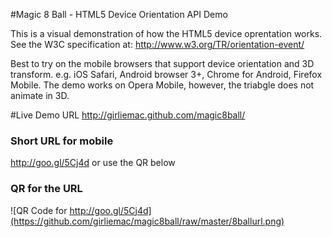 #Magic 8 Ball - HTML5 Device Orientation API Demo

This is a visual demonstration of how the HTML5 device oprentation works.
See the W3C specification at: http://www.w3.org/TR/orientation-event/

Best to try on the mobile browsers that support device orientation and 3D transform.
e.g. iOS Safari, Android browser 3+, Chrome for Android, Firefox Mobile.
The demo works on Opera Mobile, however, the triabgle does not animate in 3D.

#Live Demo URL
http://girliemac.github.com/magic8ball/

### Short URL for mobile
http://goo.gl/5Cj4d or use the QR below

### QR for the URL
![QR Code for http://goo.gl/5Cj4d](https://github.com/girliemac/magic8ball/raw/master/8ballurl.png)
